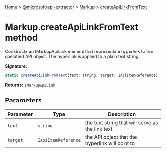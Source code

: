 [Home](./index) &gt; [@microsoft/api-extractor](./api-extractor.md) &gt; [Markup](./api-extractor.markup.md) &gt; [createApiLinkFromText](./api-extractor.markup.createapilinkfromtext.md)

# Markup.createApiLinkFromText method

Constructs an IMarkupApiLink element that represents a hyperlink to the specified API object. The hyperlink is applied to a plain text string.

**Signature:**
```javascript
static createApiLinkFromText(text: string, target: IApiItemReference): IMarkupApiLink;
```
**Returns:** `IMarkupApiLink`

## Parameters

|  Parameter | Type | Description |
|  --- | --- | --- |
|  `text` | `string` | the text string that will serve as the link text |
|  `target` | `IApiItemReference` | the API object that the hyperlink will point to |

